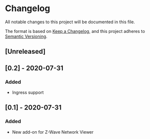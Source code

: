 # Changelog
All notable changes to this project will be documented in this file.

The format is based on [Keep a Changelog](https://keepachangelog.com/en/1.0.0/),
and this project adheres to [Semantic Versioning](https://semver.org/spec/v2.0.0.html).

## [Unreleased]

## [0.2] - 2020-07-31
### Added
- Ingress support

## [0.1] - 2020-07-31
### Added
- New add-on for Z-Wave Network Viewer
